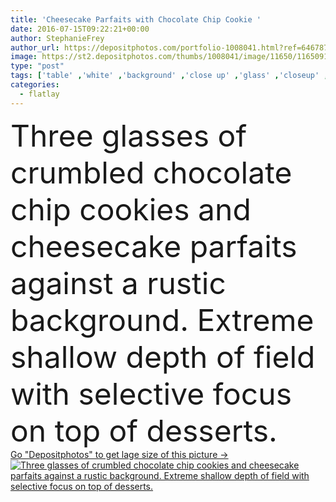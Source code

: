 ```yaml
---
title: 'Cheesecake Parfaits with Chocolate Chip Cookie '
date: 2016-07-15T09:22:21+00:00
author: StephanieFrey
author_url: https://depositphotos.com/portfolio-1008041.html?ref=64678756
image: https://st2.depositphotos.com/thumbs/1008041/image/11650/116509148/api_thumb_450.jpg?forcejpeg=true
type: "post"
tags: ['table' ,'white' ,'background' ,'close up' ,'glass' ,'closeup' ,'summer' ,'fresh' ,'food' ,'wooden' ,'cuisine' ,'sweet' ,'homemade' ,'dessert' ,'snack' ,'eating' ,'photo' ,'rustic' ,'three' ,'messy' ,'bowl' ,'pieces' ,'unhealthy' ,'broken' ,'glasses' ,'level' ,'treat' ,'jar' ,'above' ,'creamy' ,'pudding' ,'crumbs' ,'overhead' ,'cheesecake' ,'mousse' ,'parfait' ,'Color Image' ,'Food and drink' ,'chocolate chip cookie' ,'whipped cream' ,'cheese cake' ,'food photography' ,'chocolate chip cookies' ,'flat lay' ,'looking down on' ,'flatlay' ,'cheesecake parfaits' ,'No Bake Cheesecake' ,'national cheesecake day' ]
categories: 
  - flatlay
---
```

<div aling="center">
            <font size="60"> Three glasses of crumbled chocolate chip cookies and cheesecake parfaits against a rustic background. Extreme shallow depth of field with selective focus on top of desserts.</font>   
</div>
<div>
    <a href='https://st2.depositphotos.com/thumbs/1008041/image/11650/116509148/api_thumb_450.jpg?forcejpeg=true?ref=64678756' target=_blank > Go "Depositphotos" to get lage size of this picture ->
        <img href='https://st2.depositphotos.com/thumbs/1008041/image/11650/116509148/api_thumb_450.jpg?forcejpeg=true?ref=64678756' src='https://st2.depositphotos.com/1008041/11650/i/950/depositphotos_116509148-stock-photo-cheesecake-parfaits-with-chocolate-chip.jpg?forcejpeg=true' alt='Three glasses of crumbled chocolate chip cookies and cheesecake parfaits against a rustic background. Extreme shallow depth of field with selective focus on top of desserts.' >
    </a>
</div>
